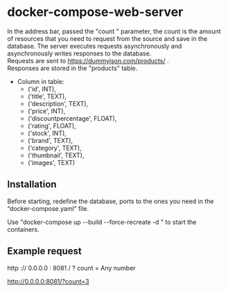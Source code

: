 # docker-compose-web-server
In the address bar, passed the "count " parameter, the count is the amount of resources that you need to request from the source and save in the database. The server executes requests asynchronously and asynchronously writes responses to the database.\
Requests are sent to https://dummyjson.com/products/ . \
Responses are stored in the "products" table.
- Column in table: 
  - ('id', INT),
  - ('title', TEXT),
  - ('description', TEXT),
  - ('price', INT),
  - ('discountpercentage', FLOAT),
  - ('rating', FLOAT),
  - ('stock', INT),
  - ('brand', TEXT),
  - ('category', TEXT),
  - ('thumbnail', TEXT),
  - ('images', TEXT)
## Installation
Before starting, redefine the database, ports to the ones you need in the “docker-compose.yaml” file.

Use "docker-compose up --build --force-recreate -d
" to start the containers.
## Example request
http :// 0.0.0.0 : 8081 / ? count = Any number

http://0.0.0.0:8081/?count=3
